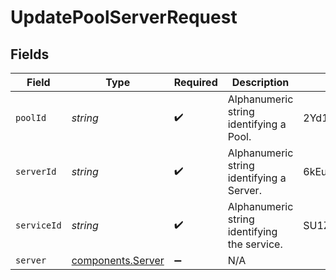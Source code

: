 # UpdatePoolServerRequest


## Fields

| Field                                              | Type                                               | Required                                           | Description                                        | Example                                            |
| -------------------------------------------------- | -------------------------------------------------- | -------------------------------------------------- | -------------------------------------------------- | -------------------------------------------------- |
| `poolId`                                           | *string*                                           | :heavy_check_mark:                                 | Alphanumeric string identifying a Pool.            | 2Yd1WfiCBPENLloXfXmlO                              |
| `serverId`                                         | *string*                                           | :heavy_check_mark:                                 | Alphanumeric string identifying a Server.          | 6kEuoknxiaDBCLiAjKqyXq                             |
| `serviceId`                                        | *string*                                           | :heavy_check_mark:                                 | Alphanumeric string identifying the service.       | SU1Z0isxPaozGVKXdv0eY                              |
| `server`                                           | [components.Server](../../models/shared/server.md) | :heavy_minus_sign:                                 | N/A                                                |                                                    |